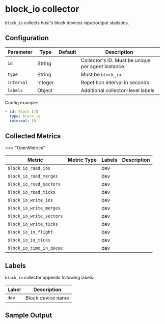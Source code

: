 # block_io collector

`block_io` collects host's block devices input/output statistics.

## Configuration

| Parameter  | Type    | Default | Description                                        |
| ---------- | ------- | ------- | -------------------------------------------------- |
| `id`       | String  |         | Collector's ID. Must be unique per agent instance. |
| `type`     | String  |         | Must be `block_io`                                 |
| `interval` | Integer |         | Repetition interval in seconds                     |
| `labels`   | Object  |         | Additional collector-level labels                  |

Config example:

``` yaml
- id: Block I/O
  type: block_io
  interval: 10
```

## Collected Metrics

=== "OpenMetrics"

  | Metric                   | Metric Type | Labels | Description |
  | ------------------------ | ----------- | ------ | ----------- |
  | `block_io_read_ios`      |             | dev    |             |
  | `block_io_read_merges`   |             | dev    |             |
  | `block_io_read_sectors`  |             | dev    |             |
  | `block_io_read_ticks`    |             | dev    |             |
  | `block_io_write_ios`     |             | dev    |             |
  | `block_io_write_merges`  |             | dev    |             |
  | `block_io_write_sectors` |             | dev    |             |
  | `block_io_write_ticks`   |             | dev    |             |
  | `block_io_in_flight`     |             | dev    |             |
  | `block_io_io_ticks`      |             | dev    |             |
  | `block_io_time_in_queue` |             | dev    |             |

## Labels

`block_io` collector appends following labels:

| Label | Description       |
| ----- | ----------------- |
| `dev` | Block device name |

## Sample Output